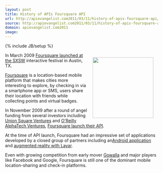 ```yaml
---
layout: post
title: History of APIs Foursquare API
url: http://apievangelist.com2011/03/11/history-of-apis-foursquare-api/
source: http://apievangelist.com2011/03/11/history-of-apis-foursquare-api/
domain: apievangelist.com2011
image: 
---
```

{% include JB/setup %}
<img style="padding: 15px;" src="http://kinlane-productions.s3.amazonaws.com/foursquare-icon-large.jpg" alt="" width="200" align="right" />In March 2009 <a title="Foursquare launched at the SXSW" href="http://venturebeat.com/2009/03/10/dodgeball-founder-pegs-google-in-the-face-with-foursquare/">Foursquare launched at the SXSW</a> interactive festival in Austin, TX.<p></p>
<a title="Foursquare" href="http://foursquare.com/">Foursquare</a> is a location-based mobile platform that makes cities more interesting to explore, by checking in via a smartphone app or SMS, users share their location with friends while collecting points and virtual badges.<p></p>
In November 2009 after a round of angel funding from several investors including <a title="Union Square Ventures" href="http://www.usv.com/">Union Square Ventures</a> and <a title="O'Reilly AlphaTech Ventures" href="http://oatv.com/">O'Reilly AlphaTech Ventures</a>, <a title="Foursquare Launches API" href="http://blog.foursquare.com/2009/11/16/246291833/">Foursquare launch their API</a>.<p></p>
At the time of API launch, Foursquare had an impressive set of applications developed by a closed group of partners including an<a title="Foursquare Android Application" href="http://foursquare.com/devices/android">Android application</a> and <a title="Augmented Reality with Layar" href="http://www.layar.com/">augmented reality with Layar</a>.<p></p>
Even with growing competition from early mover <a title="Gowalla" href="http://gowalla.com/">Gowalla</a> and major players like Facebook and Google, Foursquare is still one of the dominant mobile location-sharing and check-in platforms.

